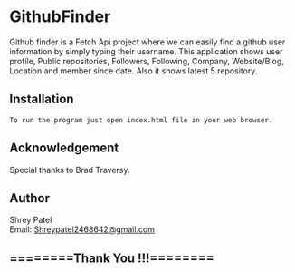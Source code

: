 # GithubFinder
Github finder is a Fetch Api project where we can easily find a github user information by simply typing their username. This application shows user profile, Public repositories, Followers, Following, Company, Website/Blog, Location and member since date. Also it shows latest 5 repository.

## Installation
```
To run the program just open index.html file in your web browser.
```
## Acknowledgement
Special thanks to Brad Traversy.

## Author
Shrey Patel<br>
Email: Shreypatel2468642@gmail.com

## ========Thank You !!!========
